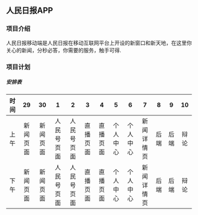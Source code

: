 <h2>人民日报APP</h2>

<h3>项目介绍</h3>
人民日报移动端是人民日报在移动互联网平台上开设的新窗口和新天地，在这里你关心的新闻，分秒必答，你需要的服务，触手可得.


<h3>项目计划</h3>
<h5>安排表</h5>

| 时间 | 29 | 30 | 1 | 2 | 3 | 4 | 5 | 6 | 7 | 8 | 9 | 10 | 
|:---:|:--:|:---:|:---:|:---:|:---:|:---:|:---:|:---:|:---:|:---:|:---:|:---:|
| 上午 | 新闻页面 | 新闻页面 | 人民号页面 | 人民号页面 | 直播页面|直播页面| 个人中心 |个人中心 | 新闻详情页 | 后端 | 后端 | 辩论|
| 下午 | 新闻页面 | 新闻页面 | 人民号页面 | 人民号页面 |直播页面| 直播页面| 个人中心 |个人中心 | 新闻详情页 | 后端 | 后端 | 辩论|
